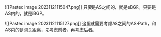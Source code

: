 ![[Pasted image 20231121115047.png]]
只要是AS之间的，就是eBGP。只要是AS内的，就是iBGP。

![[Pasted image 20231121115127.png]]
这里就需要考虑AS之间的AS-Path，和AS内的到网关距离，先考虑前者，再考虑后者。

